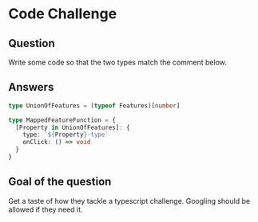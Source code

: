 # Code Challenge

## Question

Write some code so that the two types match the comment below.

## Answers

```typescript
type UnionOfFeatures = (typeof Features)[number]

type MappedFeatureFunction = {
  [Property in UnionOfFeatures]: {
    type: `${Property}-type`
    onClick: () => void
  }
}
```

## Goal of the question

Get a taste of how they tackle a typescript challenge. Googling should be allowed if they need it.

